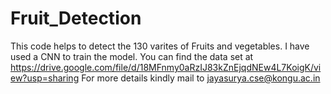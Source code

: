 # Fruit_Detection
This code helps to detect the 130 varites of Fruits and vegetables.
I have used a CNN to train the model.
You can find the data set at https://drive.google.com/file/d/18MFnmy0aRzIJ83kZnEjqdNEw4L7KoigK/view?usp=sharing
For more details kindly mail to jayasurya.cse@kongu.ac.in 
